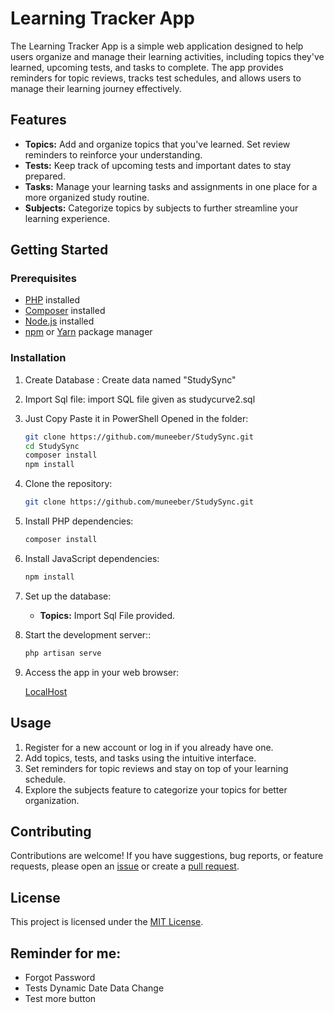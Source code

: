 # Learning Tracker App

The Learning Tracker App is a simple web application designed to help users organize and manage their learning activities, including topics they've learned, upcoming tests, and tasks to complete. The app provides reminders for topic reviews, tracks test schedules, and allows users to manage their learning journey effectively.

## Features

- **Topics:** Add and organize topics that you've learned. Set review reminders to reinforce your understanding.
- **Tests:** Keep track of upcoming tests and important dates to stay prepared.
- **Tasks:** Manage your learning tasks and assignments in one place for a more organized study routine.
- **Subjects:** Categorize topics by subjects to further streamline your learning experience.

## Getting Started

### Prerequisites

- [PHP](https://www.php.net/) installed
- [Composer](https://getcomposer.org/) installed
- [Node.js](https://nodejs.org/) installed
- [npm](https://www.npmjs.com/) or [Yarn](https://yarnpkg.com/) package manager

### Installation

1. Create Database :
    Create data named "StudySync"
   
2. Import Sql file:
    import SQL file given as studycurve2.sql
9. Just Copy Paste it in PowerShell Opened in the folder:
     ```bash
    git clone https://github.com/muneeber/StudySync.git
    cd StudySync
    composer install
    npm install

3. Clone the repository:

   ```bash
   git clone https://github.com/muneeber/StudySync.git

4. Install PHP dependencies:

   ```bash
   composer install
5. Install JavaScript dependencies:

   ```bash
   npm install
   
6. Set up the database:
    - **Topics:** Import Sql File provided.
      
7. Start the development server::

   ```bash
   php artisan serve
8. Access the app in your web browser:

   [LocalHost](http://localhost:8000)


## Usage

1. Register for a new account or log in if you already have one.
2. Add topics, tests, and tasks using the intuitive interface.
3. Set reminders for topic reviews and stay on top of your learning schedule.
4. Explore the subjects feature to categorize your topics for better organization.

## Contributing

Contributions are welcome! If you have suggestions, bug reports, or feature requests, please open an [issue](link-to-issue-page) or create a [pull request](link-to-pull-request-page).

## License

This project is licensed under the [MIT License](LICENSE).
## Reminder for me:
- Forgot Password
- Tests Dynamic Date Data Change
- Test more button






   
   

   
